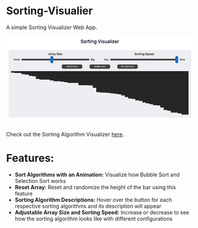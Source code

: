 # Sorting-Visualier
A simple Sorting Visualizer Web App.

![](Sorting_Algorithm_Preview.png)

Check out the Sorting Algorithm Visualizer [here](https://fishtomato.github.io/Sorting-Visualizer/).
# Features: 
- **Sort Algorithms with an Animation:** Visualize how Bubble Sort and Selection Sort works
- **Reset Array:** Reset and randomize the height of the bar using this feature
- **Sorting Algorithm Descriptions:** Hover over the button for each respective sorting algorithms and its description will appear
- **Adjustable Array Size and Sorting Speed:** Increase or decrease to see how the sorting algorithm looks like with different configurations
